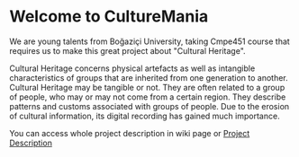 # Welcome to CultureMania
We are young talents from Boğaziçi University, taking Cmpe451 course that requires us to make this great project about "Cultural Heritage".

Cultural Heritage concerns physical artefacts as well as intangible characteristics of groups that are inherited from one generation to another.  Cultural Heritage may be tangible or not.  They are often related to a group of people, who may or may not come from a certain region.  They describe patterns and customs associated with groups of people.  Due to the erosion of cultural information, its digital recording has gained much importance.

You can access whole project description in wiki page or [Project Description](https://github.com/bounswe/bounswe2017group1/blob/master/resources/projectdescription.pdf)
